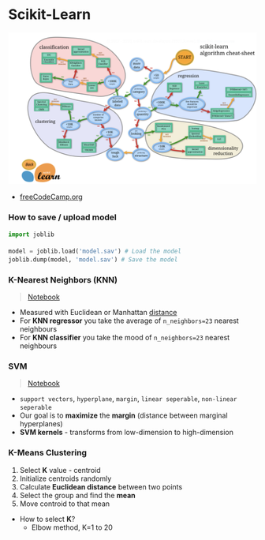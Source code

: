 # Scikit-Learn

<img src="scikit-learn.png">

- [freeCodeCamp.org](https://youtu.be/pqNCD_5r0IU)

### How to save / upload model
```py
import joblib

model = joblib.load('model.sav') # Load the model
joblib.dump(model, 'model.sav') # Save the model
```

### K-Nearest Neighbors (KNN) 
> [Notebook](knn.ipynb)
- Measured with Euclidean or Manhattan [distance](https://www.analyticsvidhya.com/blog/2020/02/4-types-of-distance-metrics-in-machine-learning/)
- For **KNN regressor** you take the average of `n_neighbors=23` nearest neighbours
- For **KNN classifier** you take the mood of `n_neighbors=23` nearest neighbours

### SVM
> [Notebook](svm.ipynb)
- `support vectors`, `hyperplane`, `margin`, `linear seperable`, `non-linear seperable`
- Our goal is to **maximize** the **margin** (distance between marginal hyperplanes)
- **SVM kernels** - transforms from low-dimension to high-dimension

### K-Means Clustering
1. Select **K** value - centroid
2. Initialize centroids randomly
3. Calculate **Euclidean distance** between two points
4. Select the group and find the **mean**
5. Move controid to that mean

- How to select **K**?
    - Elbow method, K=1 to 20
